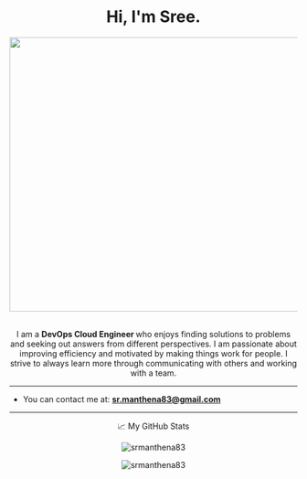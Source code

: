 <h1 align="center">Hi, I'm Sree.</h1>
<img align="left" src="https://www.pentalog.com/wp-content/uploads/2020/03/DevOps-engineer-job-roles-and-responsibilities.png" width="990" 
height="480" />
     
&nbsp;

<p align="center"> I am a <b> DevOps Cloud Engineer </b> who enjoys finding solutions to problems and seeking out answers from different perspectives. I am passionate about improving efficiency and motivated by making things work for people. I strive to always learn more through communicating with others and working with a team.</p> 

<hr>

- You can contact me at: **sr.manthena83@gmail.com**

<hr>

<p align="center"> 📈 My GitHub Stats </p>

<p align="center"> <img src="https://github-readme-stats.vercel.app/api?username=srmanthena83&show_icons=true&theme=gotham" alt="srmanthena83" />

<p align="center"> <img src="https://github-readme-stats.vercel.app/api/top-langs/?username=srmanthena83&show_icons=true&theme=gotham" alt="srmanthena83" />
